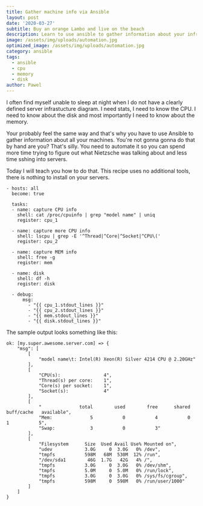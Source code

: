```yaml
---
title: Gather machine info via Ansible
layout: post
date: '2020-03-27'
subtitle: Buy an orange Lambo and live on the beach
description: Learn to use ansible to gather information about your infrastructure so you can sleep at night.
image: /assets/img/uploads/automation.jpg
optimized_image: /assets/img/uploads/automation.jpg
category: ansible
tags:
  - ansible
  - cpu
  - memory
  - disk
author: Pawel
---
```


I often find myself unable to sleep at night when I do not have a clearly defined server infrastucture diagram. I need stats, I need to know the CPU. I need to know about the disk and most importantly I need to know about the memory.

Your probably feel the same way and that's why you have to use Ansible to gather information about all your machines. You're not gonna gonna do that by hand are you? That's silly. You need to automate it so you can spend more time trying to figure out what Nietzsche was talking about and less time sshing into servers.

Today I will teach you how to do that. This recipe uses no additional tools, there is nothing to install on your servers.

```
- hosts: all
  become: true

  tasks:
  - name: capture CPU info
    shell: cat /proc/cpuinfo | grep "model name" | uniq
    register: cpu_1

  - name: capture more CPU info
    shell: lscpu | grep -E '^Thread|^Core|^Socket|^CPU\('
    register: cpu_2

  - name: capture MEM info
    shell: free -g
    register: mem

  - name: disk
    shell: df -h
    register: disk

  - debug:
      msg:
        - "{{ cpu_1.stdout_lines }}"
        - "{{ cpu_2.stdout_lines }}"
        - "{{ mem.stdout_lines }}"
        - "{{ disk.stdout_lines }}"
```

The sample output looks something like this:

```
ok: [my.super.awesome.server.com] => {
    "msg": [
        [
            "model name\t: Intel(R) Xeon(R) Silver 4214 CPU @ 2.20GHz"
        ],
        [
            "CPU(s):                4",
            "Thread(s) per core:    1",
            "Core(s) per socket:    1",
            "Socket(s):             4"
        ],
        [
            "              total        used        free      shared  buff/cache   available",
            "Mem:              5           0           4           0           1           5",
            "Swap:             3           0           3"
        ],
        [
            "Filesystem      Size  Used Avail Use% Mounted on",
            "udev            3.0G     0  3.0G   0% /dev",
            "tmpfs           598M   68M  530M  12% /run",
            "/dev/sda1        46G  1.7G   42G   4% /",
            "tmpfs           3.0G     0  3.0G   0% /dev/shm",
            "tmpfs           5.0M     0  5.0M   0% /run/lock",
            "tmpfs           3.0G     0  3.0G   0% /sys/fs/cgroup",
            "tmpfs           598M     0  598M   0% /run/user/1000"
        ]
    ]
}
```
